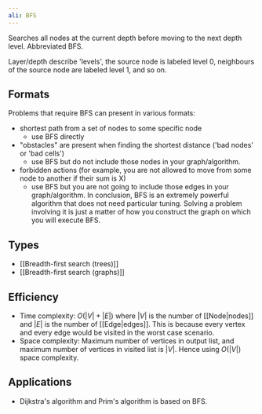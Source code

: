 ```yaml
---
ali: BFS
---
```

Searches all nodes at the current depth before moving to the next depth level. Abbreviated BFS.

Layer/depth describe 'levels', the source node is labeled level 0, neighbours of the source node are labeled level 1, and so on.
## Formats
Problems that require BFS can present in various formats:
- shortest path from a set of nodes to some specific node
	- use BFS directly
- "obstacles" are present when finding the shortest distance ('bad nodes' or 'bad cells') 
	- use BFS but do not include those nodes in your graph/algorithm.
- forbidden actions (for example, you are not allowed to move from some node to another if their sum is X) 
	- use BFS but you are not going to include those edges in your graph/algorithm.
In conclusion, BFS is an extremely powerful algorithm that does not need particular tuning. Solving a problem involving it is just a matter of how you construct the graph on which you will execute BFS.
## Types
- [[Breadth-first search (trees)]]
- [[Breadth-first search (graphs)]]
## Efficiency
- Time complexity: $O(|V|+|E|)$ where $|V|$ is the number of [[Node|nodes]] and $|E|$ is the number of [[Edge|edges]]. This is because every vertex and every edge would be visited in the worst case scenario.
- Space complexity: Maximum number of vertices in output list, and maximum number of vertices in visited list is $|V|$. Hence using $O(|V|)$ space complexity.
## Applications
- Dijkstra's algorithm and Prim's algorithm is based on BFS.